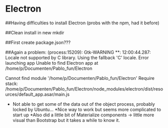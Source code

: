 # Electron

##Having difficulties to install Electron (probs with the npm, had it before)

##Clean install in new mkdir

##First create package.json???

##Again a problem: (process:15209): Gtk-WARNING \*\*: 12:00:44.287: Locale not supported by C library.
Using the fallback 'C' locale.
Error launching app
Unable to find Electron app at /home/p/Documenten/Pablo_fun/Electron

Cannot find module '/home/p/Documenten/Pablo_fun/Electron'
Require stack:
/home/p/Documenten/Pablo_fun/Electron/node_modules/electron/dist/resources/default_app.asar/main.js

- Not able to get some of the data out of the object process, probably locked by Ubuntu...
  *Nice way to work but seems more complicated to start up
  *Also did a little bit of Materialize components -> little more visual than Bootstrap but it takes a while to know it.
